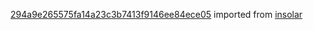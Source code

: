 [294a9e265575fa14a23c3b7413f9146ee84ece05](https://github.com/insolar/insolar/commit/294a9e265575fa14a23c3b7413f9146ee84ece05) imported from [insolar](https://github.com/insolar/insolar)
